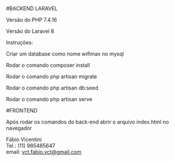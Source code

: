 #BACKEND LARAVEL<br/>

Versão do PHP 7.4.16<br/>

Versão do Laravel 8<br/>

Instruções:<br/>

Criar um database como nome wifimax no mysql<br/>

Rodar o comando composer install<br/>

Rodar o comando php artisan migrate<br/>

Rodar o comando php artisan db:seed<br/>

Rodar o comando php artisan serve<br/>

#FRONTEND<br/>

Após rodar os comandos do back-end abrir o arquivo index.html no navegador<br/>


Fábio Vicentini<br/>
Tel.: (11) 985485647<br/>
email: vct.fabio.vct@gmail.com<br/>

